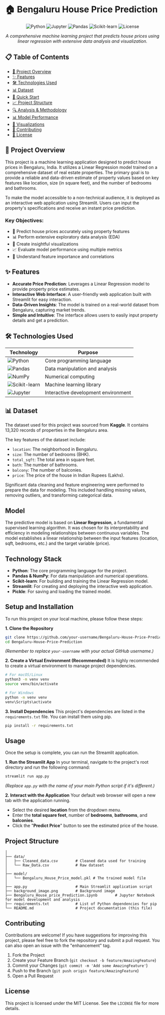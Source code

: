 # 🏠 Bengaluru House Price Prediction

<div align="center">

![Python](https://img.shields.io/badge/python-v3.8+-blue.svg)
![Jupyter](https://img.shields.io/badge/jupyter-%23F37626.svg?style=flat&logo=jupyter&logoColor=white)
![Pandas](https://img.shields.io/badge/pandas-%23150458.svg?style=flat&logo=pandas&logoColor=white)
![Scikit-learn](https://img.shields.io/badge/scikit--learn-%23F7931E.svg?style=flat&logo=scikit-learn&logoColor=white)
![License](https://img.shields.io/badge/license-MIT-green.svg)

*A comprehensive machine learning project that predicts house prices using linear regression with extensive data analysis and visualization.*

</div>

## 📋 Table of Contents

- [🎯 Project Overview](#-project-overview)
- [✨ Features](#-features)
- [🛠️ Technologies Used](#️-technologies-used)
- [📊 Dataset](#-dataset)
- [🚀 Quick Start](#-quick-start)
- [📈 Project Structure](#-project-structure)
- [🔍 Analysis & Methodology](#-analysis--methodology)
- [📊 Model Performance](#-model-performance)
- [📸 Visualizations](#-visualizations)
- [🤝 Contributing](#-contributing)
- [📄 License](#-license)

## 🎯 Project Overview

This project is a machine learning application designed to predict house prices in Bengaluru, India. It utilizes a Linear Regression model trained on a comprehensive dataset of real estate properties. The primary goal is to provide a reliable and data-driven estimate of property values based on key features like location, size (in square feet), and the number of bedrooms and bathrooms.

To make the model accessible to a non-technical audience, it is deployed as an interactive web application using Streamlit. Users can input the property's specifications and receive an instant price prediction.

### Key Objectives:
- 🏡 Predict house prices accurately using property features
- 📊 Perform extensive exploratory data analysis (EDA)
- 🎨 Create insightful visualizations
- 📈 Evaluate model performance using multiple metrics
- 🔬 Understand feature importance and correlations

## ✨ Features

-   **Accurate Price Prediction**: Leverages a Linear Regression model to provide property price estimates.
-   **Interactive Web Interface**: A user-friendly web application built with Streamlit for easy interaction.
-   **Data-Driven Insights**: The model is trained on a real-world dataset from Bengaluru, capturing market trends.
-   **Simple and Intuitive**: The interface allows users to easily input property details and get a prediction.

## 🛠️ Technologies Used

| Technology | Purpose |
|------------|---------|
| ![Python](https://img.shields.io/badge/Python-3776AB?style=flat&logo=python&logoColor=white) | Core programming language |
| ![Pandas](https://img.shields.io/badge/Pandas-150458?style=flat&logo=pandas&logoColor=white) | Data manipulation and analysis |
| ![NumPy](https://img.shields.io/badge/NumPy-013243?style=flat&logo=numpy&logoColor=white) | Numerical computing |
| ![Scikit-learn](https://img.shields.io/badge/Scikit--learn-F7931E?style=flat&logo=scikit-learn&logoColor=white) | Machine learning library |
| ![Jupyter](https://img.shields.io/badge/Jupyter-F37626?style=flat&logo=jupyter&logoColor=white) | Interactive development environment |

## 📊 Dataset

The dataset used for this project was sourced from **Kaggle**. It contains 13,320 records of properties in the Bengaluru area.

The key features of the dataset include:
*   `location`: The neighborhood in Bengaluru.
*   `size`: The number of bedrooms (BHK).
*   `total_sqft`: The total area in square feet.
*   `bath`: The number of bathrooms.
*   `balcony`: The number of balconies.
*   `price`: The price of the house in Indian Rupees (Lakhs).

Significant data cleaning and feature engineering were performed to prepare the data for modeling. This included handling missing values, removing outliers, and transforming categorical data.

## Model

The predictive model is based on **Linear Regression**, a fundamental supervised learning algorithm. It was chosen for its interpretability and efficiency in modeling relationships between continuous variables. The model establishes a linear relationship between the input features (location, sqft, bedrooms, etc.) and the target variable (price).

## Technology Stack

*   **Python**: The core programming language for the project.
*   **Pandas & NumPy**: For data manipulation and numerical operations.
*   **Scikit-learn**: For building and training the Linear Regression model.
*   **Streamlit**: For creating and deploying the interactive web application.
*   **Pickle**: For saving and loading the trained model.

## Setup and Installation

To run this project on your local machine, please follow these steps:

**1. Clone the Repository**
```bash
git clone https://github.com/your-username/Bengaluru-House-Price-Prediction.git
cd Bengaluru-House-Price-Prediction
```
*(Remember to replace `your-username` with your actual GitHub username.)*

**2. Create a Virtual Environment (Recommended)**
It is highly recommended to create a virtual environment to manage project dependencies.
```bash
# For macOS/Linux
python3 -m venv venv
source venv/bin/activate

# For Windows
python -m venv venv
venv\Scripts\activate
```

**3. Install Dependencies**
This project's dependencies are listed in the `requirements.txt` file. You can install them using pip.
```bash
pip install -r requirements.txt
```

## Usage

Once the setup is complete, you can run the Streamlit application.

**1. Run the Streamlit App**
In your terminal, navigate to the project's root directory and run the following command:
```bash
streamlit run app.py
```
*(Replace `app.py` with the name of your main Python script if it's different.)*

**2. Interact with the Application**
Your default web browser will open a new tab with the application running.
-   Select the desired **location** from the dropdown menu.
-   Enter the **total square feet**, number of **bedrooms**, **bathrooms**, and **balconies**.
-   Click the "**Predict Price**" button to see the estimated price of the house.

## Project Structure

```Bengaluru-House-Price-Prediction/
│
├── data/
│   ├── Cleaned_data.csv        # Cleaned data used for training
│   └── Raw_Data.csv            # Raw dataset
│
├── model/
│   └── Bengaluru_House_Price_model.pkl # The trained model file
│
├── app.py                      # Main Streamlit application script
├── background_image.png        # Background image
├── Bengaluru_House_price_Prediction.ipynb        # Jupyter Notebook for model development and analysis
├── requirements.txt            # List of Python dependencies for pip
└── README.md                   # Project documentation (this file)
```

## Contributing

Contributions are welcome! If you have suggestions for improving this project, please feel free to fork the repository and submit a pull request. You can also open an issue with the "enhancement" tag.

1.  Fork the Project
2.  Create your Feature Branch (`git checkout -b feature/AmazingFeature`)
3.  Commit your Changes (`git commit -m 'Add some AmazingFeature'`)
4.  Push to the Branch (`git push origin feature/AmazingFeature`)
5.  Open a Pull Request

## License

This project is licensed under the MIT License. See the `LICENSE` file for more details.



